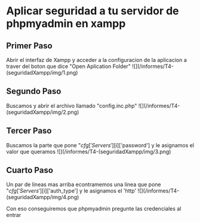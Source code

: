 # Aplicar seguridad a tu servidor de phpmyadmin en xampp
## Primer Paso
  Abrir el interfaz de Xampp y acceder a la configuracion de la aplicacion a traver del boton que dice "Open Aplication Folder"
![](/informes/T4-(seguridadXampp/img/1.png)

## Segundo Paso
  Buscamos y abrir el archivo llamado "config.inc.php"
![](/informes/T4-(seguridadXampp/img/2.png)

## Tercer Paso
  Buscamos la parte que pone "$cfg['Servers'][$i]['password'] y le asignamos el valor que queramos
![](/informes/T4-(seguridadXampp/img/3.png)

## Cuarto Paso
  Un par de lineas mas arriba econtramemos una linea que pone "$cfg['Servers'][$i]['auth_type'] y le asignamos el 'http'
![](/informes/T4-(seguridadXampp/img/4.png)

Con eso conseguiremos que phpmyadmin pregunte las credenciales al entrar
